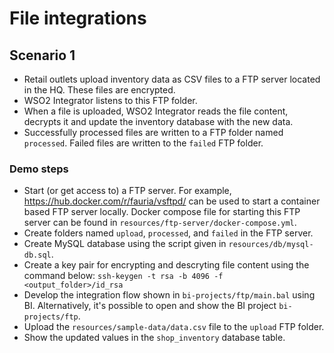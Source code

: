 # File integrations

## Scenario 1

- Retail outlets upload inventory data as CSV files to a FTP server located in the HQ. These files are encrypted.
- WSO2 Integrator listens to this FTP folder.
- When a file is uploaded, WSO2 Integrator reads the file content, decrypts it and update the inventory database with the new data.
- Successfully processed files are written to a FTP folder named `processed`. Failed files are written to the `failed` FTP folder.

### Demo steps

- Start (or get access to) a FTP server. For example, https://hub.docker.com/r/fauria/vsftpd/ can be used to start a container based FTP server locally. Docker compose file for starting this FTP server can be found in `resources/ftp-server/docker-compose.yml`.
- Create folders named `upload`, `processed`, and `failed` in the FTP server.
- Create MySQL database using the script given in `resources/db/mysql-db.sql`.
- Create a key pair for encrypting and descryting file content using the command below:
``ssh-keygen -t rsa -b 4096 -f <output_folder>/id_rsa``
- Develop the integration flow shown in `bi-projects/ftp/main.bal` using BI. Alternatively, it's possible to open and show the BI project `bi-projects/ftp`.
- Upload the `resources/sample-data/data.csv` file to the `upload` FTP folder.
- Show the updated values in the `shop_inventory` database table.

